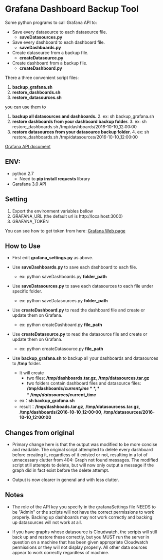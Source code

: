 # Grafana Dashboard Backup Tool

Some python programs to call Grafana API to:

* Save every datasource to each datasource file.
	* **saveDatasources.py**
* Save every dashboard to each dashboard file.
	* **saveDashboards.py**
* Create datasource from a backup file.
	* **createDatasource.py**
* Create dashboard from a backup file.
	* **createDashboard.py**

There a three convenient script files: 

1. **backup_grafana.sh**
2. **restore_dashboards.sh**
3. **restore_datasources.sh** 

you can use them to 

1. **backup all datasources and dashboards.**
	2. ex: sh backup_grafana.sh
2. **restore dashboards from your dashboard backup folder.**
	3. ex: sh restore_dashboards.sh /tmp/dashboards/2016-10-10_12:00:00
3. **restore datasources from your datasource backup folder.**
	4. ex: sh restore_dashboards.sh /tmp/datasources/2016-10-10_12:00:00

[Grafana API document](http://docs.grafana.org/http_api/overview/)

## ENV:
* python 2.7
	* Need to **pip install requests** library
* Garafana 3.0 API

## Setting

1. Export the environment variables bellow
2. GRAFANA_URL (the default url is http://localhost:3000)
3. GRAFANA_TOKEN 
        
You can see how to get token from here: [Grafana Web page](http://docs.grafana.org/http_api/auth/)

## How to Use
* First edit **grafana_settings.py** as above.
* Use **saveDashboards.py** to save each dashboard to each file.
	* ex: python saveDashboards.py **folder_path**

* Use **saveDatasources.py** to save each datasources to each file under specific folder.
	*  ex: python saveDatasources.py **folder_path**

* Use **createDashboard.py** to read the dashboard  file and create or update them on Grafana.
 	*  ex: python createDashboard.py **file_path**

* Use **createDatasource.py** to read the datasource  file and create or update them on Grafana.
 	*  ex: python createDatasource.py **file_path**

 
* Use **backup_grafana.sh** to backup all your dashboards and datasources to **/tmp** folder.
	* It will create 
		* two files: **/tmp/dashboards.tar.gz**, **/tmp/datasources.tar.gz** 
		* two folders contain dashboard files and datasource files: **/tmp/dashboards/$current_time**, **/tmp/datasources/$current_time**
	* ex：**sh backup_grafana.sh**
	* result：**/tmp/dashboads.tar.gz**, **/tmp/datasourcess.tar.gz**, **/tmp/dashboards/2016-10-10_12:00:00**, **/tmp/datasources/2016-10-10_12:00:00**

## Changes from original 
* Primary change here is that the output was modified to be more concise and readable. The original script attempted to delete every dashboard before creating it, regardless of it existed or not, resulting in a lot of unnecessary clutter from 404: Graph not found messages. The modified script still attempts to delete, but will now only output a message if the graph did in fact exist before the delete attempt.

* Output is now clearer in general and with less clutter.

## Notes

* The role of the API key you specify in the grafanaSettings file NEEDS to be "Admin" or the scripts will not have the correct permissions to work properly. Backing up dashboards may not work correctly and backing up datasources will not work at all.

* If you have graphs whose datasource is Cloudwatch, the scripts will still back up and restore these correctly, but you MUST run the server in question on a machine that has been given appropriate Cloudwatch permissions or they will not display properly. All other data sources appear to work correctly regardless of machine.
